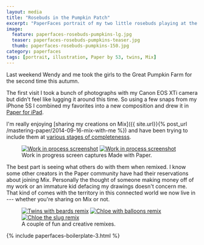 ```yaml
---
layout: media
title: "Rosebuds in the Pumpkin Patch"
excerpt: "PaperFaces portrait of my two little rosebuds playing at the Great Pumpkin Farm."
image: 
  feature: paperfaces-rosebuds-pumpkins-lg.jpg
  teaser: paperfaces-rosebuds-pumpkins-teaser.jpg
  thumb: paperfaces-rosebuds-pumpkins-150.jpg
category: paperfaces
tags: [portrait, illustration, Paper by 53, twins, Mix]
---
```


Last weekend Wendy and me took the girls to the Great Pumpkin Farm for the second time this autumn.

The first visit I took a bunch of photographs with my Canon EOS XTi camera but didn't feel like lugging it around this time. So using a few snaps from my iPhone 5S I combined my favorites into a new composition and drew it in [Paper for iPad](https://www.fiftythree.com/paper).

I'm really enjoying [sharing my creations on Mix]({{ site.url}}{% post_url /mastering-paper/2014-09-16-mix-with-me %}) and have been trying to include them at [various stages of completenesss](https://mix.fiftythree.com/11098-Michael-Rose/418184).

<figure class="half">
  <a href="{{ site.url }}/images/paperfaces-rosebuds-pumpkins-process-1-lg.jpg"><img src="{{ site.url }}/images/paperfaces-rosebuds-pumpkins-process-1-600.jpg" alt="Work in process screenshot"></a>
  <a href="{{ site.url }}/images/paperfaces-rosebuds-pumpkins-process-2-lg.jpg"><img src="{{ site.url }}/images/paperfaces-rosebuds-pumpkins-process-2-600.jpg" alt="Work in process screenshot"></a>
  <figcaption>Work in progress screen captures Made with Paper.</figcaption>
</figure>

The best part is seeing what others do with them when remixed. I know some other creators in the Paper community have had their reservations about joining Mix. Personally the thought of someone making money off of my work or an immature kid defacing my drawings doesn't concern me. That kind of comes with the territory in this connected world we now live in --- whether you're sharing on Mix or not.

<figure class="third">
  <a href="https://mix.fiftythree.com/423648-Josh-Carter/424227"><img src="{{ site.url }}/images/paperfaces-rosebuds-pumpkins-remix-1-600.jpg" alt="Twins with beards remix"></a>
  <a href="https://mix.fiftythree.com/41733-Yuko-Rabbit/420387"><img src="{{ site.url }}/images/paperfaces-rosebuds-pumpkins-remix-2-600.jpg" alt="Chloe with balloons remix"></a>
  <a href="https://mix.fiftythree.com/431989-Juan-De-Salas/432123"><img src="{{ site.url }}/images/paperfaces-rosebuds-pumpkins-remix-4-600.jpg" alt="Chloe the slug remix"></a>
  <figcaption>A couple of fun and creative remixes.</figcaption>
</figure>

{% include paperfaces-boilerplate-3.html %}